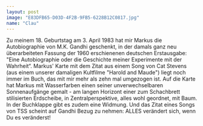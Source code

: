 ```yaml
---
layout: post
image: "E83DFB65-D03D-4F2B-9FB5-6228B12C0817.jpg"
name: "Clau"
---
```


Zu meinem 18. Geburtstag am 3. April 1983 hat mir Markus die Autobiographie von M.K. Gandhi geschenkt, in der damals ganz neu überarbeiteten Fassung der 1960 erschienenen deutschen Erstausgabe: "Eine Autobiographie oder die Geschichte meiner Experimente mit der Wahrheit“. Markus' Karte mit dem Zitat aus einem Song von Cat Stevens (aus einem unserer damaligen Kultfilme "Harold and Maude") liegt noch immer im Buch, das mit mir mehr als zehn mal umgezogen ist. Auf die Karte hat Markus mit Wasserfarben einen seiner unverwechselbaren Sonnenaufgänge gemalt - am langen Horizont einer zum Schachbrett stilisierten Erdscheibe, in Zentralperspektive, alles wohl geordnet, mit Baum. In der Buchklappe gibt es zudem eine Widmung. Und das Zitat eines Songs von TSS scheint auf Gandhi Bezug zu nehmen: ALLES verändert sich, wenn Du es veränderst!
